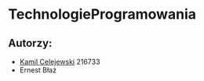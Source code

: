 # TechnologieProgramowania

## Autorzy:

- [Kamil Celejewski](https://github.com/kcc112) 216733
- Ernest Błaż
